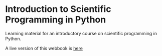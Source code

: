 # Introduction to Scientific Programming in Python

Learning material for an introductory course on scientific programming in Python.

A live version of this webbook is [here](https://michael-franke.github.io/PythonIntro/)
